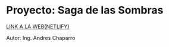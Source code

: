 # Proyecto: Saga de las Sombras

[LINK A LA WEB(NETLIFY)](https://proyecto-saga-de-las-sombras.netlify.app)

Autor: Ing. Andres Chaparro